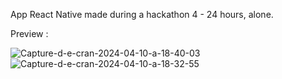 App React Native made during a hackathon 4 - 24 hours, alone.

Preview : 

<img src="https://i.ibb.co/0VjB2xc/Capture-d-e-cran-2024-04-10-a-18-40-03.png" alt="Capture-d-e-cran-2024-04-10-a-18-40-03" border="0">


<img src="https://i.ibb.co/HHD87qx/Capture-d-e-cran-2024-04-10-a-18-32-55.png" alt="Capture-d-e-cran-2024-04-10-a-18-32-55" border="0">

